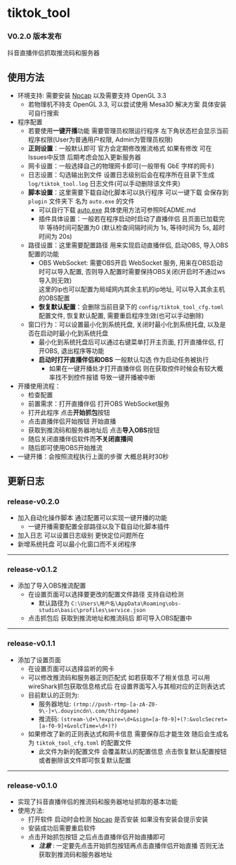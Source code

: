 # tiktok_tool

### V0.2.0 版本发布

抖音直播伴侣抓取推流码和服务器

## 使用方法

- 环境支持: 需要安装 [Npcap](https://npcap.com/#download) 以及需要支持 OpenGL 3.3
    - 若物理机不持支 OpenGL 3.3, 可以尝试使用 Mesa3D 解决方案 具体安装可自行搜索
- 程序配置
    - 若要使用**一键开播**功能 需要管理员权限运行程序 左下角状态栏会显示当前程序权限(User为普通用户权限,
      Admin为管理员权限)
    - **正则设置**：一般默认即可 官方会定期修改推流格式 如果有修改 可在Issues中反馈 后期考虑会加入更新服务器
    - 网卡设置：一般选择自己的物理网卡即可(一般带有 GbE 字样的网卡)
    - 日志设置：勾选输出到文件 设置日志级别后会在程序所在目录下生成 `log/tiktok_tool.log` 日志文件(可以手动删除该文件夹)
    - **脚本设置**：这里需要下载自动化脚本可以执行程序 可以一键下载 会保存到 `plugin` 文件夹下 名为 `auto.exe` 的文件
        - 可以自行下载 [auto.exe](https://github.com/plutodemon/py_win_auto/releases/tag/v0.1.1) 具体使用方法可参照README.md
        - 插件具体设置：一般若在程序启动时启动了直播伴侣 且页面已加载完毕 等待时间可配置为0 (默认检查间隔时间为 1s, 等待时间为
          5s, 超时时间为 20s)
    - 路径设置：这里需要配置路径 用来实现启动直播伴侣, 启动OBS, 导入OBS配置的功能
        - OBS WebSocket: 需要OBS开启 WebSocket 服务, 用来在OBS启动时可以导入配置,
          否则导入配置时需要保持OBS关闭(开启时不通过ws导入则无效)  
          这里的ip也可以配置为局域网内其余主机的ip地址, 可以导入其余主机的OBS配置
        - **恢复默认配置**：会删除当前目录下的 `config/tiktok_tool_cfg.toml` 配置文件, 恢复默认配置,
          需要重启程序生效(也可以手动删除)
    - 窗口行为：可以设置最小化到系统托盘, 关闭时最小化到系统托盘, 以及是否在启动时最小化到系统托盘
        - 最小化到系统托盘后可以通过右键菜单打开主页面, 打开直播伴侣, 打开OBS, 退出程序等功能
        - **启动时打开直播伴侣和OBS** 一般默认勾选 作为启动任务被执行
            - 如果在一键开播处才打开直播伴侣 则在获取控件时候会有较大概率找不到控件报错 导致一键开播被中断
- 开播使用流程：
    - 检查配置
    - 前置需求：打开直播伴侣 打开OBS WebSocket服务
    - 打开此程序 点击**开始抓包**按钮
    - 点击直播伴侣开始按钮 开始直播
    - 获取到推流码和服务器地址后 点击**导入OBS**按钮
    - 随后关闭直播伴侣软件而**不关闭直播间**
    - 随后即可使用OBS开始推流
- 一键开播：会按照流程执行上面的步骤 大概总耗时30秒

## 更新日志

### release-v0.2.0

- 加入自动化操作脚本 通过配置可以实现一键开播的功能
    - 一键开播需要配置全部路径以及下载自动化脚本插件
- 加入日志 可以设置日志级别 更快定位问题所在
- 新增系统托盘 可以最小化窗口而不关闭程序

---

### release-v0.1.2

- 添加了导入OBS推流配置
    - 在设置页面可以选择要更改的配置文件路径 支持自动检测
        - 默认路径为 `C:\Users\用户名\AppData\Roaming\obs-studio\basic\profiles\service.json`
    - 点击抓包后 获取到推流地址和推流码后 即可导入OBS配置中

---

### release-v0.1.1

- 添加了设置页面
    - 在设置页面可以选择监听的网卡
    - 可以修改推流码和服务器正则匹配式 如若获取不了相关信息 可以用wireShark抓包获取信息格式后 在设置界面写入与其相对应的正则表达式
    - 目前默认的正则为:
        - 服务器地址: `(rtmp://push-rtmp-[a-zA-Z0-9\-]+\.douyincdn\.com/thirdgame)`
        - 推流码: `(stream-\d+\?expire=\d+&sign=[a-f0-9]+(?:&volcSecret=[a-f0-9]+&volcTime=\d+)?)`
    - 如果修改了新的正则表达式和网卡信息 需要保存后才能生效 随后会生成名为 `tiktok_tool_cfg.toml` 的配置文件
        - 此文件为新的配置文件 会覆盖默认的配置信息 点击恢复默认配置按钮或者删除该文件即可恢复默认配置

--- 

### release-v0.1.0

- 实现了抖音直播伴侣的推流码和服务器地址抓取的基本功能
- 使用方法:
    - 打开软件 启动时会检测 [Npcap](https://npcap.com/#download) 是否安装 如果没有安装会提示安装
    - 安装成功后需要重启软件
    - 点击开始抓包按钮 之后点击直播伴侣开始直播即可
        - _**注意**_ : 一定要先点击开始抓包按钮再点击直播伴侣开始直播 否则无法获取到推流码和服务器地址